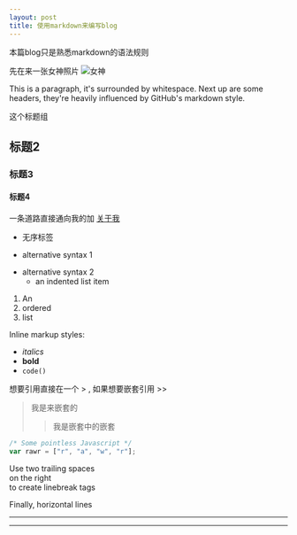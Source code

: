 ```yaml
---
layout: post
title: 使用markdown来编写blog
---
```


本篇blog只是熟悉markdown的语法规则

先在来一张女神照片 ![女神](http://cdn.duitang.com/uploads/item/201409/16/20140916221342_GRPJk.png)

This is a paragraph, it's surrounded by whitespace. Next up are some headers, they're heavily influenced by GitHub's markdown style.

这个标题组

## 标题2 

### 标题3

#### 标题4



一条道路直接通向我的加 [关于我](www.github.com/wohaiwo)

* 无序标签
- alternative syntax 1
+ alternative syntax 2
  - an indented list item

1. An
2. ordered
3. list

Inline markup styles:

- _italics_
- **bold**
- `code()`

想要引用直接在一个 >  , 如果想要嵌套引用 >>

>  我是来嵌套的
>> 我是嵌套中的嵌套

```javascript
/* Some pointless Javascript */
var rawr = ["r", "a", "w", "r"];
```

Use two trailing spaces  
on the right  
to create linebreak tags  

Finally, horizontal lines

----
****
